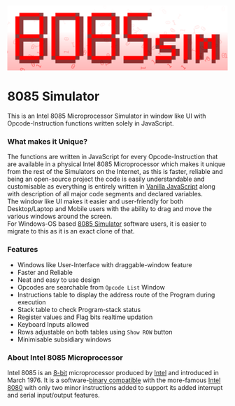 ![Banner](./assets/banner.png)
# 8085 Simulator
This is an Intel 8085 Microprocessor Simulator in window like UI with Opcode-Instruction functions written solely in JavaScript.

### What makes it Unique?
The functions are written in JavaScript for every Opcode-Instruction that are available in a physical Intel 8085 Microprocessor which makes it unique from the rest of the Simulators on the Internet, as this is faster, reliable and being an open-source project the code is easily understandable and customisable as everything is entirely written in [Vanilla JavaScript](https://www.google.com/search?q=Vanilla+Javascript) along with description of all major code segments and declared variables.<br>
The window like UI makes it easier and user-friendly for both Desktop/Laptop and Mobile users with the ability to drag and move the various windows around the screen.<br>
For Windows-OS based [8085 Simulator](https://www.softpedia.com/get/Programming/Other-Programming-Files/8085-Simulator.shtml) software users, it is easier to migrate to this as it is an exact clone of that.

### Features
- Windows like User-Interface with draggable-window feature
- Faster and Reliable
- Neat and easy to use design
- Opcodes are searchable from `Opcode List` Window
- Instructions table to display the address route of the Program during execution
- Stack table to check Program-stack status
- Register values and Flag bits realtime updation
- Keyboard Inputs allowed
- Rows adjustable on both tables using `Show ROW` button
- Minimisable subsidiary windows

### About Intel 8085 Microprocessor
Intel 8085 is an [8-bit](https://en.wikipedia.org/wiki/8-bit) microprocessor produced by [Intel](https://en.wikipedia.org/wiki/Intel) and introduced in March 1976. It is a software-[binary compatible](https://en.wikipedia.org/wiki/Binary_code_compatibility) with the more-famous [Intel 8080](https://en.wikipedia.org/wiki/Intel_8080) with only two minor instructions added to support its added interrupt and serial input/output features.
